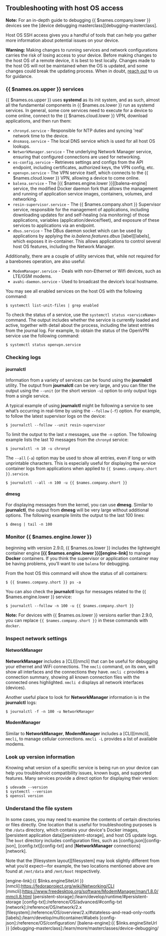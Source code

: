 ## Troubleshooting with host OS access

__Note:__ For an in-depth guide to debugging {{ $names.company.lower }} devices see the [device debugging masterclass][debugging-masterclass].

Host OS SSH access gives you a handful of tools that can help you gather more information about potential issues on your device.

__Warning:__ Making changes to running services and network configurations carries the risk of losing access to your device. Before making changes to the host OS of a remote device, it is best to test locally. Changes made to the host OS will not be maintained when the OS is updated, and some changes could break the updating process. When in doubt, [reach out][forums] to us for guidance.

### {{ $names.os.upper }} services

{{ $names.os.upper }} uses **systemd** as its init system, and as such, almost all the fundamental components in {{ $names.os.lower }} run as systemd services. In general, some core services need to execute for a device to come online, connect to the {{ $names.cloud.lower }} VPN, download applications, and then run them:

* `chronyd.service` - Responsible for NTP duties and syncing 'real' network time to the device.
* `dnsmasq.service` - The local DNS service which is used for all host OS lookups.
* `NetworkManager.service` - The underlying Network Manager service, ensuring that configured connections are used for networking.
* `os-config.service` - Retrieves settings and configs from the API endpoint, including certificates, authorized keys, the VPN config, etc.
* `openvpn.service` - The VPN service itself, which connects to the {{ $names.cloud.lower }} VPN, allowing a device to come online.
* `balena.service` - The [{{ $names.engine.lower }}][balena-engine] service, the modified Docker daemon fork that allows the management and running of application service images, containers, volumes, and networking.
* `resin-supervisor.service` - The {{ $names.company.short }} Supervisor service, responsible for the management of applications, including downloading updates for and self-healing (via monitoring) of those applications, variables (application/device/fleet), and exposure of these services to applications via an endpoint.
* `dbus.service` - The DBus daemon socket which can be used by applications by applying the _io.balena.features.dbus_ [label][labels], which exposes it in-container. This allows applications to control several host OS features, including the Network Manager.

Additionally, there are a couple of utility services that, while not required for a barebones operation, are also useful:

* `ModemManager.service` - Deals with non-Ethernet or Wifi devices, such as LTE/GSM modems.
* `avahi-daemon.service` - Used to broadcast the device’s local hostname.

You may see all enabled services on the host OS with the following command:

```shell
$ systemctl list-unit-files | grep enabled
```

To check the status of a service, use the `systemctl status <serviceName>` command. The output includes whether the service is currently loaded and active, together with detail about the process, including the latest entries from the journal log. For example, to obtain the status of the OpenVPN service use the following command:

```shell
$ systemctl status openvpn.service
```

### Checking logs

#### journalctl

Information from a variety of services can be found using the **journalctl** utility. The output from **journalctl** can be very large, and you can filter the output using the `--unit` (or the short version `-u`) option to only output logs from a single service.

A typical example of using **journalctl** might be following a service to see what’s occurring in real-time by using the `--follow` (`-f`) option. For example, to follow the latest supervisor logs on the device:

```shell
$ journalctl --follow --unit resin-supervisor
```

To limit the output to the last *x* messages, use the `-n` option. The following example lists the last 10 messages from the `chronyd` service:

```shell
$ journalctl -n 10 -u chronyd
```

The `--all` (`-a`) option may be used to show all entries, even if long or with unprintable characters. This is especially useful for displaying the service container logs from applications when applied to `{{ $names.company.short }}.service`.

```shell
$ journalctl --all -n 100 -u {{ $names.company.short }}
```

#### dmesg

For displaying messages from the kernel, you can use **dmesg**. Similar to **journalctl**, the output from **dmesg** will be very large without additional options. The following example limits the output to the last 100 lines:

```shell
$ dmesg | tail -n 100
```

### Monitor {{ $names.engine.lower }}

beginning with version 2.9.0, {{ $names.os.lower }} includes the lightweight container engine **[{{ $names.engine.lower }}][engine-link]** to manage **Docker** containers. If you think the supervisor or application container may be having problems, you’ll want to use `balena` for debugging.

From the host OS this command will show the status of all containers:

```shell
$ {{ $names.company.short }} ps -a
```

You can also check the **journalctl** logs for messages related to the {{ $names.engine.lower }} service:

```shell
$ journalctl --follow -n 100 -u {{ $names.company.short }}
```

__Note:__ For devices with {{ $names.os.lower }} versions earlier than 2.9.0, you can replace `{{ $names.company.short }}` in these commands with `docker`.

### Inspect network settings

#### NetworkManager

**NetworkManager** includes a [CLI][nmcli] that can be useful for debugging your ethernet and WiFi connections. The `nmcli` command, on its own, will show all interfaces and the connections they have. `nmcli c` provides a connection summary, showing all known connection files with the connected ones highlighted. `nmcli d` displays all network interfaces (devices).

Another useful place to look for **NetworkManager** information is in the **journalctl** logs:

```shell
$ journalctl -f -n 100 -u NetworkManager
```

#### ModemManager

Similar to **NetworkManager**, **ModemManager** includes a [CLI][mmcli], `mmcli`, to manage cellular connections. `mmcli -L` provides a list of available modems.

### Look up version information

Knowing what version of a specific service is being run on your device can help you troubleshoot compatibility issues, known bugs, and supported features. Many services provide a direct option for displaying their version:

```shell
$ udevadm --version
$ systemctl --version
$ openssl version
```

### Understand the file system

In some cases, you may need to examine the contents of certain directories or files directly. One location that is useful for troubleshooting purposes is the `/data` directory, which contains your device's Docker images, [persistent application data][persistent-storage], and host OS update logs. The `boot` directory includes configuration files, such as [config.json][config-json], [config.txt][config-txt] and [**NetworkManager** connections][network].

Note that the [filesystem layout][filesystem] may look slightly different from what you’d expect—for example, the two locations mentioned above are found at `/mnt/data` and `/mnt/boot` respectively.

[forums]:{{$names.forums_domain}}/c/balena-cloud
[engine-link]:{{ $links.engineSiteUrl }}
[nmcli]:https://fedoraproject.org/wiki/Networking/CLI
[mmcli]:https://www.freedesktop.org/software/ModemManager/man/1.8.0/mmcli.8.html
[persistent-storage]:/learn/develop/runtime/#persistent-storage
[config-txt]:/reference/OS/advanced/#config-txt
[network]:/reference/OS/network/2.x
[filesystem]:/reference/OS/overview/2.x/#stateless-and-read-only-rootfs
[labels]:/learn/develop/multicontainer/#labels
[config-json]:/reference/OS/configuration/
[balena-engine]:{{ $links.engineSiteUrl }}
[debugging-masterclass]:/learn/more/masterclasses/device-debugging/
